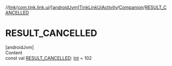 //[link](../../../index.md)/[com.tink.link.ui](../../index.md)/[[androidJvm]TinkLinkUiActivity](../index.md)/[Companion](index.md)/[RESULT_CANCELLED](-r-e-s-u-l-t_-c-a-n-c-e-l-l-e-d.md)



# RESULT_CANCELLED  
[androidJvm]  
Content  
const val [RESULT_CANCELLED](-r-e-s-u-l-t_-c-a-n-c-e-l-l-e-d.md): [Int](https://kotlinlang.org/api/latest/jvm/stdlib/kotlin/-int/index.html) = 102  



